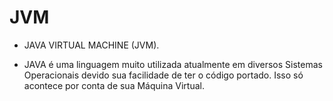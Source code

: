 # JVM

- JAVA VIRTUAL MACHINE (JVM).

- JAVA é uma linguagem muito utilizada atualmente em diversos Sistemas Operacionais devido sua facilidade de ter o código portado. Isso só acontece por conta de sua Máquina Virtual.
